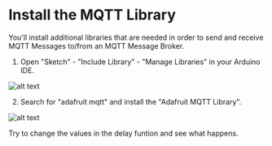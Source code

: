 # Install the MQTT Library
You'll install additional libraries that are needed in order to send and receive MQTT Messages to/from an MQTT Message Broker.

1. Open "Sketch" - "Include Library" - "Manage Libraries" in your Arduino IDE.

![alt text](https://github.com/cvolkmer/iot-hackathon/blob/master/images/3_1_mqtt_library.png)

2. Search for "adafruit mqtt" and install the "Adafruit MQTT Library".

![alt text](https://github.com/cvolkmer/iot-hackathon/blob/master/images/3_2_mqtt_library.png)

Try to change the values in the delay funtion and see what happens.